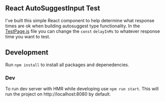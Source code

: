 ## React AutoSuggestInput Test
I've built this simple React component to help determine what response times are ok when building autosuggest type functionality. In the [TestPage.js](https://github.com/jameschristou/react-autosuggestinput-test/tree/master/test/components/TestPage.js) file you can change the `const` `delayInMs` to whatever response time you want to test.

## Development
Run `npm install` to install all packages and depenedencies.

### Dev
To run dev server with HMR while developing use `npm run start`. This will run the project on http://localhost:8080 by default.